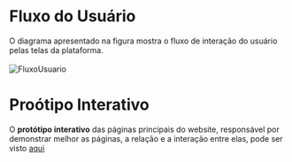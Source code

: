 # Fluxo do Usuário

O diagrama apresentado na figura mostra o fluxo de interação do usuário pelas telas da plataforma. <br>
<br>
![FluxoUsuario](https://user-images.githubusercontent.com/79855405/135740883-50c87e74-19fd-4a06-981f-9e5e4e443b5a.jpg)

# Proótipo Interativo

O **protótipo interativo** das páginas principais do website, responsável por demonstrar melhor as páginas, a relação e a interação entre elas, pode ser visto [aqui](https://www.figma.com/file/uO11LfeFDDSNAioO6fR0Sh/Aulas-Particulares?node-id=0%3A1)
